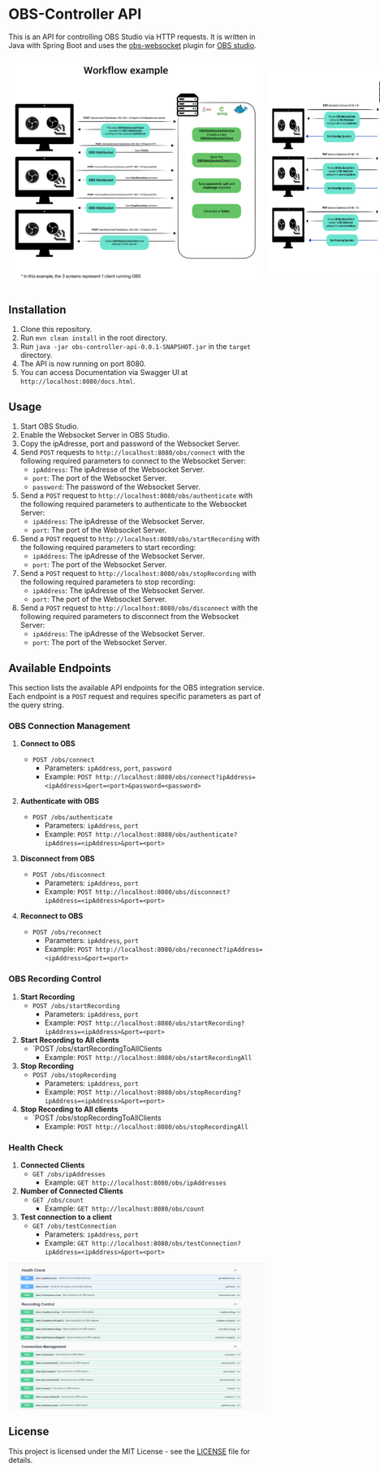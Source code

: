 # OBS-Controller API

This is an API for controlling OBS Studio via HTTP requests.
It is written in Java with Spring Boot and uses
the [obs-websocket](https://github.com/obsproject/obs-websocket/blob/master/docs/generated/protocol.md)
plugin for [OBS studio](https://obsproject.com/).

<div style="display: inline-flex; align-items: center;">
  <img src="assets/OBS-Controller-API.png" alt="OBS-Controller-API" width="500" style="margin-right: 10px;">
  <img src="assets/OBS-Controller-API-v2.png" alt="OBS-Controller-API-v2" width="700" height="400">
</div>

## Installation

1. Clone this repository.
2. Run `mvn clean install` in the root directory.
3. Run `java -jar obs-controller-api-0.0.1-SNAPSHOT.jar` in the `target` directory.
4. The API is now running on port 8080.
5. You can access Documentation via Swagger UI at `http://localhost:8080/docs.html`.

## Usage

1. Start OBS Studio.
2. Enable the Websocket Server in OBS Studio.
3. Copy the ipAdresse, port and password of the Websocket Server.
4. Send `POST` requests to `http://localhost:8080/obs/connect` with the following required parameters to connect to the
   Websocket Server:
    - `ipAddress`: The ipAdresse of the Websocket Server.
    - `port`: The port of the Websocket Server.
    - `password`: The password of the Websocket Server.
5. Send a `POST` request to `http://localhost:8080/obs/authenticate` with the following required parameters to
   authenticate to the Websocket Server:
    - `ipAddress`: The ipAdresse of the Websocket Server.
    - `port`: The port of the Websocket Server.
6. Send a `POST` request to `http://localhost:8080/obs/startRecording` with the following required parameters to start
   recording:
    - `ipAddress`: The ipAdresse of the Websocket Server.
    - `port`: The port of the Websocket Server.
7. Send a `POST` request to `http://localhost:8080/obs/stopRecording` with the following required parameters to stop
   recording:
    - `ipAddress`: The ipAdresse of the Websocket Server.
    - `port`: The port of the Websocket Server.
8. Send a `POST` request to `http://localhost:8080/obs/disconnect` with the following required parameters to disconnect
   from the Websocket Server:
    - `ipAddress`: The ipAdresse of the Websocket Server.
    - `port`: The port of the Websocket Server.

## Available Endpoints

This section lists the available API endpoints for the OBS integration service. Each endpoint is a `POST` request and
requires specific parameters as part of the query string.

### OBS Connection Management

1. **Connect to OBS**
    - `POST /obs/connect`
        - Parameters: `ipAddress`, `port`, `password`
        - Example: `POST http://localhost:8080/obs/connect?ipAddress=<ipAddress>&port=<port>&password=<password>`

2. **Authenticate with OBS**
    - `POST /obs/authenticate`
        - Parameters: `ipAddress`, `port`
        - Example: `POST http://localhost:8080/obs/authenticate?ipAddress=<ipAddress>&port=<port>`

3. **Disconnect from OBS**
    - `POST /obs/disconnect`
        - Parameters: `ipAddress`, `port`
        - Example: `POST http://localhost:8080/obs/disconnect?ipAddress=<ipAddress>&port=<port>`

4. **Reconnect to OBS**
    - `POST /obs/reconnect`
        - Parameters: `ipAddress`, `port`
        - Example: `POST http://localhost:8080/obs/reconnect?ipAddress=<ipAddress>&port=<port>`

### OBS Recording Control

1. **Start Recording**
    - `POST /obs/startRecording`
        - Parameters: `ipAddress`, `port`
        - Example: `POST http://localhost:8080/obs/startRecording?ipAddress=<ipAddress>&port=<port>`
2. **Start Recording to All clients**
    - `POST /obs/startRecordingToAllClients
        - Example: `POST http://localhost:8080/obs/startRecordingAll`
3. **Stop Recording**
    - `POST /obs/stopRecording`
        - Parameters: `ipAddress`, `port`
        - Example: `POST http://localhost:8080/obs/stopRecording?ipAddress=<ipAddress>&port=<port>`
4. **Stop Recording to All clients**
    - `POST /obs/stopRecordingToAllClients
        - Example: `POST http://localhost:8080/obs/stopRecordingAll`

### Health Check

1. **Connected Clients**
    - `GET /obs/ipAddresses`
        - Example: `GET http://localhost:8080/obs/ipAddresses`
2. **Number of Connected Clients**
    - `GET /obs/count`
        - Example: `GET http://localhost:8080/obs/count`
3. **Test connection to a client**
    - `GET /obs/testConnection`
        - Parameters: `ipAddress`, `port`
        - Example: `GET http://localhost:8080/obs/testConnection?ipAddress=<ipAddress>&port=<port>`

<div style="display: flex; align-items: center;">
  <img src="assets/swagger-doc.png" alt="OBS-Controller-API" width="800" style="margin-right: 10px;">
</div>

## License

This project is licensed under the MIT License - see the [LICENSE](LICENSE) file for details.